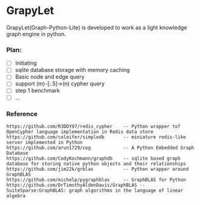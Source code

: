 # GrapyLet
GrapyLet(Graph-Python-Lite) is developed to work as a light knowledge graph engine in python.

### Plan:
- [ ] Initiating
- [ ] sqlite database storage with memory caching
- [ ] Basic node and edge query
- [ ] support (m)-[:.5]->(n) cypher query
- [ ] step 1 benchmark
- [ ] ...

### Reference
```
https://github.com/R3DDY97/redis_cypher    -- Python wrapper tof OpenCypher language implementation in Redis data store
https://github.com/coleifer/simpledb       -- miniature redis-like server implemented in Python
https://github.com/arun1729/cog            -- A Python Embedded Graph Database
https://github.com/CodyKochmann/graphdb    -- sqlite based graph database for storing native python objects and their relationships
https://github.com/jim22k/grblas           -- Python wrapper around GraphBLAS
https://github.com/michelp/pygraphblas     -- GraphBLAS for Python
https://github.com/DrTimothyAldenDavis/GraphBLAS --SuiteSparse:GraphBLAS: graph algorithms in the language of linear algebra
```
